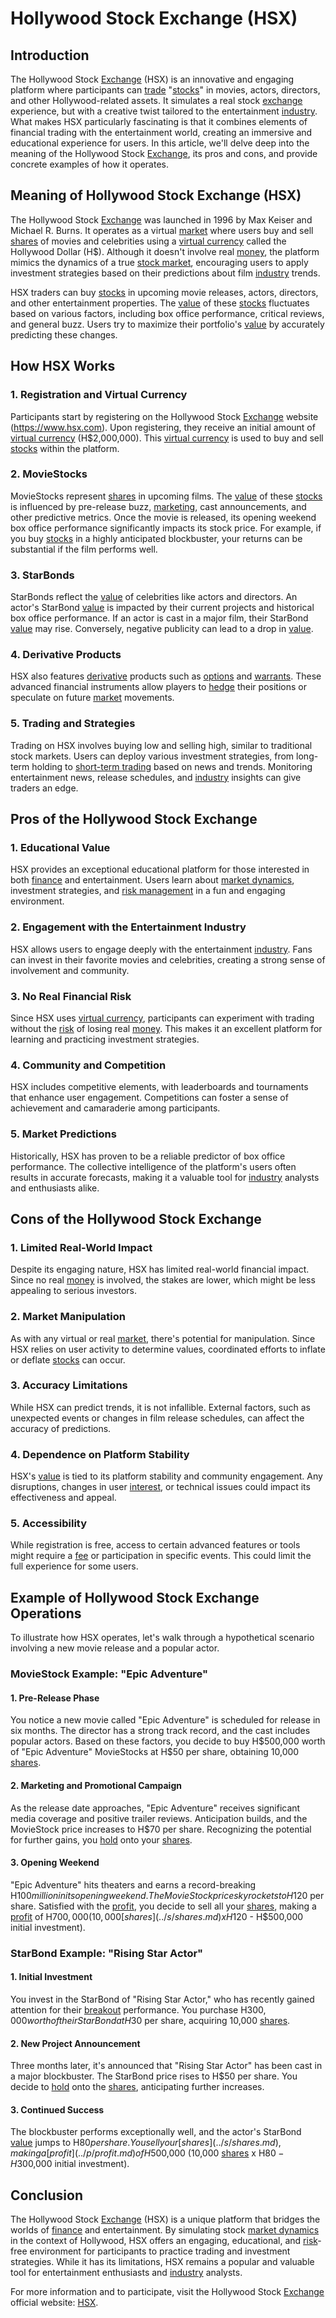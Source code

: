 # Hollywood Stock Exchange (HSX)

## Introduction

The Hollywood Stock [Exchange](../e/exchange.md) (HSX) is an innovative and engaging platform where participants can [trade](../t/trade.md) "[stocks](../s/stock.md)" in movies, actors, directors, and other Hollywood-related assets. It simulates a real stock [exchange](../e/exchange.md) experience, but with a creative twist tailored to the entertainment [industry](../i/industry.md). What makes HSX particularly fascinating is that it combines elements of financial trading with the entertainment world, creating an immersive and educational experience for users. In this article, we'll delve deep into the meaning of the Hollywood Stock [Exchange](../e/exchange.md), its pros and cons, and provide concrete examples of how it operates.

## Meaning of Hollywood Stock Exchange (HSX)

The Hollywood Stock [Exchange](../e/exchange.md) was launched in 1996 by Max Keiser and Michael R. Burns. It operates as a virtual [market](../m/market.md) where users buy and sell [shares](../s/shares.md) of movies and celebrities using a [virtual currency](../v/virtual_currency.md) called the Hollywood Dollar (H$). Although it doesn't involve real [money](../m/money.md), the platform mimics the dynamics of a true [stock market](../s/stock_market.md), encouraging users to apply investment strategies based on their predictions about film [industry](../i/industry.md) trends.

HSX traders can buy [stocks](../s/stock.md) in upcoming movie releases, actors, directors, and other entertainment properties. The [value](../v/value.md) of these [stocks](../s/stock.md) fluctuates based on various factors, including box office performance, critical reviews, and general buzz. Users try to maximize their portfolio's [value](../v/value.md) by accurately predicting these changes.

## How HSX Works

### 1. Registration and Virtual Currency

Participants start by registering on the Hollywood Stock [Exchange](../e/exchange.md) website (https://www.hsx.com). Upon registering, they receive an initial amount of [virtual currency](../v/virtual_currency.md) (H$2,000,000). This [virtual currency](../v/virtual_currency.md) is used to buy and sell [stocks](../s/stock.md) within the platform.

### 2. MovieStocks

MovieStocks represent [shares](../s/shares.md) in upcoming films. The [value](../v/value.md) of these [stocks](../s/stock.md) is influenced by pre-release buzz, [marketing](../m/marketing.md), cast announcements, and other predictive metrics. Once the movie is released, its opening weekend box office performance significantly impacts its stock price. For example, if you buy [stocks](../s/stock.md) in a highly anticipated blockbuster, your returns can be substantial if the film performs well.

### 3. StarBonds

StarBonds reflect the [value](../v/value.md) of celebrities like actors and directors. An actor's StarBond [value](../v/value.md) is impacted by their current projects and historical box office performance. If an actor is cast in a major film, their StarBond [value](../v/value.md) may rise. Conversely, negative publicity can lead to a drop in [value](../v/value.md).

### 4. Derivative Products

HSX also features [derivative](../d/derivative.md) products such as [options](../o/options.md) and [warrants](../w/warrants_in_trading.md). These advanced financial instruments allow players to [hedge](../h/hedge.md) their positions or speculate on future [market](../m/market.md) movements.

### 5. Trading and Strategies

Trading on HSX involves buying low and selling high, similar to traditional stock markets. Users can deploy various investment strategies, from long-term holding to [short-term trading](../s/short-term_trading.md) based on news and trends. Monitoring entertainment news, release schedules, and [industry](../i/industry.md) insights can give traders an edge.

## Pros of the Hollywood Stock Exchange

### 1. Educational Value

HSX provides an exceptional educational platform for those interested in both [finance](../f/finance.md) and entertainment. Users learn about [market dynamics](../m/market_dynamics.md), investment strategies, and [risk management](../r/risk_management.md) in a fun and engaging environment.

### 2. Engagement with the Entertainment Industry

HSX allows users to engage deeply with the entertainment [industry](../i/industry.md). Fans can invest in their favorite movies and celebrities, creating a strong sense of involvement and community.

### 3. No Real Financial Risk

Since HSX uses [virtual currency](../v/virtual_currency.md), participants can experiment with trading without the [risk](../r/risk.md) of losing real [money](../m/money.md). This makes it an excellent platform for learning and practicing investment strategies.

### 4. Community and Competition

HSX includes competitive elements, with leaderboards and tournaments that enhance user engagement. Competitions can foster a sense of achievement and camaraderie among participants.

### 5. Market Predictions

Historically, HSX has proven to be a reliable predictor of box office performance. The collective intelligence of the platform's users often results in accurate forecasts, making it a valuable tool for [industry](../i/industry.md) analysts and enthusiasts alike.

## Cons of the Hollywood Stock Exchange

### 1. Limited Real-World Impact

Despite its engaging nature, HSX has limited real-world financial impact. Since no real [money](../m/money.md) is involved, the stakes are lower, which might be less appealing to serious investors.

### 2. Market Manipulation

As with any virtual or real [market](../m/market.md), there's potential for manipulation. Since HSX relies on user activity to determine values, coordinated efforts to inflate or deflate [stocks](../s/stock.md) can occur.

### 3. Accuracy Limitations

While HSX can predict trends, it is not infallible. External factors, such as unexpected events or changes in film release schedules, can affect the accuracy of predictions.

### 4. Dependence on Platform Stability

HSX's [value](../v/value.md) is tied to its platform stability and community engagement. Any disruptions, changes in user [interest](../i/interest.md), or technical issues could impact its effectiveness and appeal.

### 5. Accessibility

While registration is free, access to certain advanced features or tools might require a [fee](../f/fee.md) or participation in specific events. This could limit the full experience for some users.

## Example of Hollywood Stock Exchange Operations

To illustrate how HSX operates, let's walk through a hypothetical scenario involving a new movie release and a popular actor.

### MovieStock Example: "Epic Adventure"

#### 1. Pre-Release Phase

You notice a new movie called "Epic Adventure" is scheduled for release in six months. The director has a strong track record, and the cast includes popular actors. Based on these factors, you decide to buy H$500,000 worth of "Epic Adventure" MovieStocks at H$50 per share, obtaining 10,000 [shares](../s/shares.md).

#### 2. Marketing and Promotional Campaign

As the release date approaches, "Epic Adventure" receives significant media coverage and positive trailer reviews. Anticipation builds, and the MovieStock price increases to H$70 per share. Recognizing the potential for further gains, you [hold](../h/hold.md) onto your [shares](../s/shares.md).

#### 3. Opening Weekend

"Epic Adventure" hits theaters and earns a record-breaking H$100 million in its opening weekend. The MovieStock price skyrockets to H$120 per share. Satisfied with the [profit](../p/profit.md), you decide to sell all your [shares](../s/shares.md), making a [profit](../p/profit.md) of H$700,000 (10,000 [shares](../s/shares.md) x H$120 - H$500,000 initial investment).

### StarBond Example: "Rising Star Actor"

#### 1. Initial Investment

You invest in the StarBond of "Rising Star Actor," who has recently gained attention for their [breakout](../b/breakout.md) performance. You purchase H$300,000 worth of their StarBond at H$30 per share, acquiring 10,000 [shares](../s/shares.md).

#### 2. New Project Announcement

Three months later, it's announced that "Rising Star Actor" has been cast in a major blockbuster. The StarBond price rises to H$50 per share. You decide to [hold](../h/hold.md) onto the [shares](../s/shares.md), anticipating further increases.

#### 3. Continued Success

The blockbuster performs exceptionally well, and the actor's StarBond [value](../v/value.md) jumps to H$80 per share. You sell your [shares](../s/shares.md), making a [profit](../p/profit.md) of H$500,000 (10,000 [shares](../s/shares.md) x H$80 - H$300,000 initial investment).

## Conclusion

The Hollywood Stock [Exchange](../e/exchange.md) (HSX) is a unique platform that bridges the worlds of [finance](../f/finance.md) and entertainment. By simulating stock [market dynamics](../m/market_dynamics.md) in the context of Hollywood, HSX offers an engaging, educational, and [risk](../r/risk.md)-free environment for participants to practice trading and investment strategies. While it has its limitations, HSX remains a popular and valuable tool for entertainment enthusiasts and [industry](../i/industry.md) analysts.

For more information and to participate, visit the Hollywood Stock [Exchange](../e/exchange.md) official website: [HSX](https://www.hsx.com).